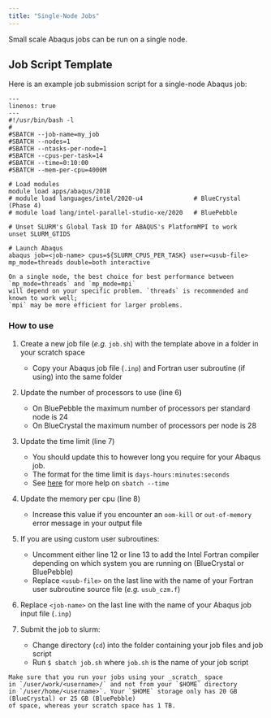 ```yaml
---
title: "Single-Node Jobs"
---
```


Small scale Abaqus jobs can be run on a single node.

## Job Script Template

Here is an example job submission script for a single-node Abaqus job:

```{code-block} bash
---
linenos: true
---
#!/usr/bin/bash -l
# 
#SBATCH --job-name=my_job
#SBATCH --nodes=1 
#SBATCH --ntasks-per-node=1
#SBATCH --cpus-per-task=14
#SBATCH --time=0:10:00 
#SBATCH --mem-per-cpu=4000M

# Load modules 
module load apps/abaqus/2018
# module load languages/intel/2020-u4              # BlueCrystal (Phase 4)
# module load lang/intel-parallel-studio-xe/2020   # BluePebble

# Unset SLURM's Global Task ID for ABAQUS's PlatformMPI to work 
unset SLURM_GTIDS 

# Launch Abaqus 
abaqus job=<job-name> cpus=${SLURM_CPUS_PER_TASK} user=<usub-file> mp_mode=threads double=both interactive
```

```{note}
On a single node, the best choice for best performance between `mp_mode=threads` and `mp_mode=mpi`
will depend on your specific problem. `threads` is recommended and known to work well;
`mpi` may be more efficient for larger problems.
```

### How to use

1. Create a new job file (_e.g._ `job.sh`) with the template above in a folder in your scratch space
    - Copy your Abaqus job file (`.inp`) and Fortran user subroutine (if using) into the same folder

2. Update the number of processors to use (line 6)
    - On BluePebble the maximum number of processors per standard node is 24
    - On BlueCrystal the maximum number of processors per node is 28

3. Update the time limit (line 7)
    - You should update this to however long you require for your Abaqus job.
    - The format for the time limit is `days-hours:minutes:seconds`
    - See [here](https://slurm.schedmd.com/sbatch.html#OPT_time) for more help on `sbatch --time`

4. Update the memory per cpu (line 8)
    - Increase this value if you encounter an `oom-kill` or `out-of-memory` error message in your output file

5. If you are using custom user subroutines:
    - Uncomment either line 12 or line 13 to add the Intel Fortran compiler depending on which system you are running on (BlueCrystal or BluePebble)
    - Replace `<usub-file>` on the last line with the name of your Fortran user subroutine source file (_e.g._ `usub_czm.f`)

6. Replace `<job-name>` on the last line with the name of your Abaqus job input file (`.inp`)

7. Submit the job to slurm:
    - Change directory (`cd`) into the folder containing your job files and job script
    - Run `$ sbatch job.sh` where `job.sh` is the name of your job script


```{important}
Make sure that you run your jobs using your _scratch_ space
in `/user/work/<username>/` and not from your `$HOME` directory
in `/user/home/<username>`. Your `$HOME` storage only has 20 GB (BlueCrystal) or 25 GB (BluePebble)
of space, whereas your scratch space has 1 TB.
```

